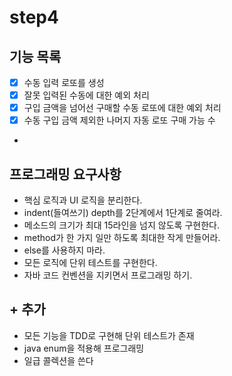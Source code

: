 # step4
## 기능 목록
- [x] 수동 입력 로또를 생성
- [x] 잘못 입력된 수동에 대한 예외 처리
- [x] 구입 금액을 넘어선 구매할 수동 로또에 대한 예외 처리
- [x] 수동 구입 금액 제외한 나머지 자동 로또 구매 가능 수
- 
## 프로그래밍 요구사항
- 핵심 로직과 UI 로직을 분리한다.
- indent(들여쓰기) depth를 2단계에서 1단계로 줄여라.
- 메소드의 크기가 최대 15라인을 넘지 않도록 구현한다.
- method가 한 가지 일만 하도록 최대한 작게 만들어라.
- else를 사용하지 마라.
- 모든 로직에 단위 테스트를 구현한다.
- 자바 코드 컨벤션을 지키면서 프로그래밍 하기.

## + 추가
- 모든 기능을 TDD로 구현해 단위 테스트가 존재
- java enum을 적용해 프로그래밍
- 일급 콜렉션을 쓴다